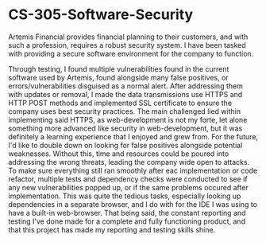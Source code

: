 # CS-305-Software-Security

Artemis Financial provides financial planning to their customers, and with such a profession, requires a robust security system. I have been tasked with providing a secure software environment for the company to function.

Through testing, I found multiple vulnerabilities found in the current software used by Artemis, found alongside many false positives, or errors/vulnerabilities disguised as a normal alert. After addressing them with updates or removal, I made the data transmissions use HTTPS and HTTP POST methods and implemented SSL certificate to ensure the company uses best security practices. The main challenged lied within implementing said HTTPS, as web-development is not my forte, let alone something more advanced like security in web-development, but it was definitely a learning experience that I enjoyed and grew from. For the future, I'd like to double down on looking for false positives alongside potential weaknesses. Without this, time and resources could be poured into addressing the wrong threats, leading the company wide open to attacks. To make sure everything still ran smoothly after eac implementation or code refactor, multiple tests and dependency checks were conducted to see if any new vulnerabilities popped up, or if the same problems occured after implementation. This was quite the tedious tasks, especially looking up dependencies in a separate browser, and I do with for the IDE I was using to have a built-in web-browser. That being said, the constant reporting and testing I've done made for a complete and fully functioning product, and that this project has made my reporting and testing skills shine.

